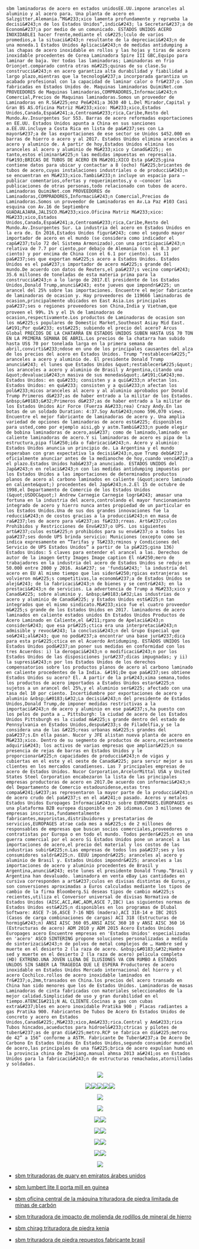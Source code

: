 
```
sbm laminadoras de acero en estados unidosEE.UU.impone aranceles al aluminio y al acero para. Una planta de acero en Salzgitter,Alemania.“M&#233;xico lamenta profundamente y reprueba la decisi&#243;n de los Estados Unidos”,indic&#243; la Secretar&#237;a de Econom&#237;a por medio de un comunicado. ESTADOS UNIDOS ACERO INOXIDABLE1 hacer frente,mediante el c&#225;lculo de varios promedios,a la situaci&#243;n resultante de la depreciaci&#243;n de una moneda.1 Estados Unidos Aplicaci&#243;n de medidas antidumping a las chapas de acero inoxidable en rollos y las hojas y tiras de acero inoxidable procedentes de Corea Laminadora Spire III GBC,Equipo para laminar de baja. Ver todas las laminadoras; Laminadoras en frio Orionjet.comparado contra otras m&#225;quinas de su clase.Su construcci&#243;n en acero garantiza alta durabilidad y fiabilidad a largo plazo,mientras que la tecnolog&#237;a incorporada garantiza un acabado profesional con la capacidad de laminar calor o fr&#237;o .Son fabricadas en Estados Unidos de. Maquinas laminadoras QuimiNet.com PROVEEDORES de Maquinas laminadoras,COMPRADORES,Informaci&#243;n Comercial,Precios de Maquinas laminadoras.Somos un proveedor de Laminadoras en R.S&#225;enz Pe&#241;a 3630 40 L.Del Mirador,Capital y Gran BS AS.Oficina Matriz M&#233;xico: M&#233;xico,Estados Unidos,Canada,Espa&#241;a,Centroam&#233;rica,Caribe,Resto del Mundo.Av.Insurgentes Sur 553. Barras de acero reformadas exportaciones en EE.UU. Estados Unidos apunta a China en sus sanciones a.EE.UU.incluye a Costa Rica en lista de pa&#237;ses con La mayor&#237;a de las exportaciones de ese sector se Unidos $452.000 en barras de hierro o acero y al 2017. Estados Unidos elimina aranceles a acero y aluminio de. A partir de hoy,Estados Unidos elimina los aranceles al acero y aluminio de M&#233;xico y Canad&#225;; en tanto,estos eliminar&#225;n las medidas impuestas en represalia. F&#193;BRICAS DE TUBOS DE ACERO EN M&#201;XICO Esta p&#225;gina contiene datos para ubicar y contactar a 8 (ocho) f&#225;bricantes de tubos de acero,cuyas instalaciones industriales o de producci&#243;n se encuentran en M&#233;xico.Tambi&#233;n incluye un espacio para —publicar comentarios,ofertas y requerimientos,y o —conocer las publicaciones de otras personas,todo relacionado con tubos de acero. Laminadoras QuimiNet.com PROVEEDORES de Laminadoras,COMPRADORES,Informaci&#243;n Comercial,Precios de Laminadoras.Somos un proveedor de Laminadoras en Av.La Paz #103 Casi esquina con Av.16 de Septiembre GUADALAJARA,JALISCO.M&#233;xico.Oficina Matriz M&#233;xico: M&#233;xico,Estados Unidos,Canada,Espa&#241;a,Centroam&#233;rica,Caribe,Resto del Mundo.Av.Insurgentes Sur. La industria del acero en Estados Unidos en la era de. En 2016,Estados Unidos figur&#243; como el segundo mayor importador de acero en el mundo (se considera como indicador el cap&#237;tulo 72 del Sistema Armonizado),con una participaci&#243;n relativa de 7.7 por ciento,por debajo de Alemania (con el 8.3 por ciento) y por encima de China (con el 6.1 por ciento). Los 11 pa&#237;ses que exportan m&#225;s acero a Estados Unidos. Estados Unidos es el pa&#237;s importador de acero m&#225;s grande del mundo.De acuerdo con datos de Reuters,el pa&#237;s vecino compr&#243; 35.6 millones de toneladas de esta materia prima para la construcci&#243;n a lo largo de 2017.El presidente de los Estados Unidos,Donald Trump,anunci&#243; este jueves que impondr&#225; un arancel del 25% sobre las importaciones. Encuentre el mejor fabricante de laminadoras de ocasion y. Hay proveedores de 119666 laminadoras de ocasion,principalmente ubicados en East Asia.Los principales pa&#237;ses o regiones proveedores son China,India y Vietnam,que proveen el 99%，1% y el 1% de laminadoras de ocasion,respectivamente.Los productos de Laminadoras de ocasion son los m&#225;s populares de Domestic Market,Southeast Asiay Mid East. &#191;Por qu&#233; est&#225; subiendo el precio del acero? Arcus Global PRECIOS DE LA CHATARRA EN ESTADOS UNIDOS SUBEN HASTA US$ 70 TON EN LA PRIMERA SEMANA DE ABRIL.Los precios de la chatarra han subido hasta US$ 70 por tonelada larga en la primera semana de abril,convirti&#233;ndose en uno de los principales causantes del alza de los precios del acero en Estados Unidos. Trump “restablecer&#225;” aranceles a acero y aluminio de. El presidente Donald Trump anunci&#243; el lunes que Estados Unidos &quot;restablecer&#225;&quot; los aranceles a acero y aluminio de Brasil y Argentina,citando una &quot;devaluaci&#243;n masiva de sus monedas&quot;.&#191;C&#243;mo. Estados Unidos: en qu&#233; consisten y a qui&#233;n afectan los. Estados Unidos: en qu&#233; consisten y a qui&#233;n afectan los pol&#233;micos aranceles al acero y al aluminio aprobados por Donald Trump Primeros d&#237;as de haber entrado a la militar de los Estados. &nbsp;&#0183;&#32;Primeros d&#237;as de haber entrado a la militar de los Estados Unidos Air Force (Fuerza A&#233;rea) Crazy Andy.En las botas de un soldado Duration: 4:37.Soy Aut&#243;nomo 596,070 views. Encuentre el mejor fabricante de laminadoras de acero y. Una amplia variedad de opciones de laminadoras de acero est&#225; disponibles para usted,como por ejemplo aisi,gb y astm.Tambi&#233;n puede elegir de bobina laminadoras de acero,as&#237; como de laminado,laminado en caliente laminadoras de acero.Y si laminadoras de acero es pipa de la estructura,pipa fl&#250;ida o fabricaci&#243;n. Acero y aluminio: Estados Unidos anuncia un principio de. La Argentina y el mundo esperaban con gran expectativa la decisi&#243;n,que Trump deb&#237;a oficialmente anunciar antes de la medianoche de hoy,cuando venc&#237;a el plazo.Estados Unidos hab&#237;a anunciado. ESTADOS UNIDOS del Jap&#243;n en relaci&#243;n con las medidas antidumping impuestas por los Estados Unidos a las importaciones de determinados productos planos de acero al carbono laminados en caliente (&quot;acero laminado en caliente&quot;) procedentes del Jap&#243;n.2.El 15 de octubre de 1998,el Departamento de Comercio de los Estados Unidos (&quot;USDOC&quot;) Andrew Carnegie Carnegie logr&#243; amasar una fortuna en la industria del acero,controlando el mayor funcionamiento integrado de acero y hierro nunca antes propiedad de un particular en los Estados Unidos.Una de sus dos grandes innovaciones fue la reducci&#243;n de costos gracias a la producci&#243;n en masa de ra&#237;les de acero para v&#237;as f&#233;rreas. Art&#237;culos Prohibidos y Restricciones de Env&#237;o UPS. Los siguientes art&#237;culos est&#225;n prohibidos para su env&#237;o a todos los pa&#237;ses donde UPS brinda servicio: Municiones (excepto como se indica expresamente en “Tarifas y T&#233;rminos y Condiciones del Servicio de UPS Estados Unidos” a partir de la p&#225;gina 136) Estados Unidos: 5 claves para entender el arancel a las. Derechos de autor de la imagen Getty Images Image caption El n&#250;mero de trabajadores en la industria del acero de Estados Unidos se redujo en 50.000 entre 2000 y 2016. As&#237; se 'fundi&#243;' la industria del acero en EU Al mismo tiempo que las sider&#250;rgicas extranjeras se volvieron m&#225;s competitivas,la econom&#237;a de Estados Unidos se alej&#243; de la fabricaci&#243;n de bienes y se centr&#243; en la prestaci&#243;n de servicios. La advertencia de Trump a M&#233;xico y Canad&#225; sobre aluminio y. &nbsp;&#0183;&#32;Las industrias de acero y aluminio de Canad&#225; y Estados Unidos est&#225;n tan integrados que el mismo sindicato.M&#233;xico fue el cuatro proveedor m&#225;s grande de los Estados Unidos en 2017. laminadores de acero laminados en caliente estados unidos En Estados Unidos Productos de Acero Laminado en Caliente,el &#211;rgano de Apelaci&#243;n consider&#243; que esa pr&#225;ctica era una interpretaci&#243;n admisible y revoc&#243; la conclusi&#243;n del Grupo Especial que se&#241;al&#243; que no pod&#237;a encontrar una base jur&#237;dica para esta pr&#225;ctica en el Acuerdo Antidumping. ESTADOS UNIDOS los Estados Unidos pod&#237;an poner sus medidas en conformidad con los tres Acuerdos: i) la derogaci&#243;n o modificaci&#243;n por los Estados Unidos de las disposiciones jur&#237;dicas impugnadas; y ii) la supresi&#243;n por los Estados Unidos de los derechos compensatorios sobre los productos planos de acero al carbono laminado en caliente procedentes de la India. &#191;De que pa&#237;ses obtiene Estados Unidos su acero? El. A partir de la pr&#243;xima semana,todos los productos de acero importados a Estados Unidos estar&#225;n sujetos a un arancel del 25%,y el aluminio ser&#225; afectado con una tasa del 10 por ciento. Incertidumbre por exportaciones de acero y aluminio &nbsp;&#0183;&#32;La decisi&#243;n del presidente de Estados Unidos,Donald Trump,de imponer medidas restrictivas a la importaci&#243;n de acero y aluminio en ese pa&#237;s,ha puesto con los pelos de punta a … Pittsburgh: la ciudad de acero de los Estados Unidos Pittsburgh es la ciudad m&#225;s grande dentro del estado de Pennsylvania en Estados Unidos,despu&#233;s de Filadelfia,y se la considera una de las &#225;reas urbanas m&#225;s grandes del pa&#237;s.En ella pasan. Nucor y JFE alistan nueva planta de acero en M&#233;xico. Dentro de su segmento de productos de acero,recientemente adquiri&#243; los activos de varias empresas que ampliar&#225;n su presencia de rejas de barras en Estados Unidos y le proporcionar&#225;n capacidades de producci&#243;n de vigas y cubiertas en el este y el oeste de Canad&#225; para servir mejor a sus clientes en los mercados canadienses. Las 7 principales empresas de acero de Estados Unidos. Nucor Corporation,ArcelorMittal USA y United States Steel Corporation encabezaron la lista de las principales empresas productoras de acero en 2017.De acuerdo con informaci&#243;n del Departamento de Comercio estadounidense,estas tres compa&#241;&#237;as representaron la mayor parte de la producci&#243;n de acero crudo del pa&#237;s en el a&#241;o pasado. Aceros y metales Estados Unidos Europages Informaci&#243;n sobre EUROPAGES.EUROPAGES es una plataforma B2B europea disponible en 26 idiomas.Con 3 millones de empresas inscritas,fundamentalmente fabricantes,mayoristas,distribuidores y prestatarios de servicios,EUROPAGES atrae cada mes a m&#225;s de 2 millones de responsables de empresas que buscan socios comerciales,proveedores o contratistas por Europa o en todo el mundo. Todos perder&#225;n en una guerra comercial por el acero Si Estados Unidos pone un arancel a las importaciones de acero,el precio del material y los costos de las industrias subir&#225;n.Las empresas de todos los pa&#237;ses y los consumidores saldr&#225;n. EEUU impondr&#225; aranceles al acero y aluminio de Brasil y. Estados Unidos impondr&#225; aranceles a las importaciones de acero y aluminio procedentes de Brasil y Argentina,anunci&#243; este lunes el presidente Donald Trump.“Brasil y Argentina han devaluado. laminadora en venta eBay Las cantidades en cursiva corresponden a art&#237;culos en divisas distintas de Euros,y son conversiones aproximadas a Euros calculadas mediante los tipos de cambio de la firma Bloomberg.Si deseas tipos de cambio m&#225;s recientes,utiliza el Conversor universal de divisas Normativa de Estados Unidos (AISC,ACI,AWC,ADM,ASCE 7,IBC) Las siguientes normas de Estados Unidos est&#225;n disponibles en los programas de Dlubal Software: ASCE 7‑16,ASCE 7‑16 NDS (madera),ACI 318‑14 e IBC 2015 (Casos de carga combinaciones de cargas) ACI 318 (Estructuras de hormig&#243;n) ANSI AISC 360 05,ANSI AISC 360 10 y ANSI AISC 360 16 (Estructuras de acero) ADM 2010 y ADM 2015 Acero Estados Unidos Europages acero Encuentre empresas en 'Estados Unidos' especializadas en 'acero' ASCO SINTERING propone soluciones personalizadas a medida de sinterizaci&#243;n de polvos de metal complejos de … Hambre sed y muerte en el desierto 2 (la raza de acero. &nbsp;&#0183;&#32;Hambre sed y muerte en el desierto 2 (la raza de acero) pelicula completa (HD) EXTRENO.UNA JOVEN LLENA DE ILUSIONES VA CON RUMBO A ESTADOS UNiDOS SIN SABER LA TRAGEDIA QUE LE ESPERA Productores de acero inoxidable en Estados Unidos Mercado internacional del hierro y el acero Cochilco.rollos de acero inoxidable laminados en fr&#237;o,2mm,transados en China.los precios del acero transado en China han sido menores que los de Estados Unidos. Laminadoras de masas Laminadoras de cinta fabricadas con materiales seleccionados de la mejor calidad.Simplicidad de uso y gran durabilidad en el tiempo.ATENCI&#211;N AL CLIENTE.Cocinas a gas con cubas extra&#237;bles en acero inoxidable Pratika 900 ; Placas radiantes a gas Pratika 900. Fabricantes De Tubos De Acero En Estados Unidos de concreto y acero en Estados Unidos,Canad&#225;,M&#233;xico,Am&#233;rica.Central y Am&#233;rica Tubos hincados,acueductos para hidroel&#233;ctricas y pilotes de tuber&#237;as de gran di&#225;metro.RCP se fabrica en di&#225;metros de 42” a 156” conforme a ASTM. Fabricante De Tuber&#237;a De Acero De Carbono En Estados Unidos En Estados Unidos,segundo consumidor mundial de acero,las principales de una f&#225;brica de acero expulsan humo en la provincia china de Zhejiang.manual ahmsa 2013 a&#241;os en Estados Unidos para la fabricaci&#243;n de estructuras remachadas,atornilladas y soldadas. 
```

<div align="center">

<a href="https://es-crusher.shibang-china.com/github&k=sbm+laminadoras+de+acero+en+estados+unidos"><img src="https://static.shibang-china.com/es/crusher/logo.jpg"></a>

<a href="https://es-crusher.shibang-china.com/github&k=sbm+laminadoras+de+acero+en+estados+unidos"><img src="https://static.shibang-china.com/es/crusher/index.jpg"></a><a href="https://es-crusher.shibang-china.com/material.htmlgithub&k=sbm+laminadoras+de+acero+en+estados+unidos"><img src="https://static.shibang-china.com/es/crusher/material.jpg"></a><a href="https://es-crusher.shibang-china.com/application.htmlgithub&k=sbm+laminadoras+de+acero+en+estados+unidos"><img src="https://static.shibang-china.com/es/crusher/application.jpg"></a><a href="https://es-crusher.shibang-china.com/aboutus.htmlgithub&k=sbm+laminadoras+de+acero+en+estados+unidos"><img src="https://static.shibang-china.com/es/crusher/aboutus.jpg"></a><a href="https://es-crusher.shibang-china.com/contact.htmlgithub&k=sbm+laminadoras+de+acero+en+estados+unidos"><img src="https://static.shibang-china.com/es/crusher/contact.jpg"></a>

<a href="https://es-crusher.shibang-china.com/github&k=sbm+laminadoras+de+acero+en+estados+unidos"><img src="https://static.shibang-china.com/es/crusher/banner.jpg"></a>

<a href="https://swt.shibang-china.com/github&k=sbm+laminadoras+de+acero+en+estados+unidos"><img src="https://static.shibang-china.com/es/crusher/text.jpg"></a>

<a href="https://swt.shibang-china.com/github&k=sbm+laminadoras+de+acero+en+estados+unidos"><img src="https://static.shibang-china.com/es/crusher/chat.jpg"></a><a href="https://es-crusher.shibang-china.com/contact.htmlgithub&k=sbm+laminadoras+de+acero+en+estados+unidos"><img src="https://static.shibang-china.com/es/crusher/message.jpg"></a>

<a href="https://es-crusher.shibang-china.com/products/pe.htmlgithub&k=sbm+laminadoras+de+acero+en+estados+unidos"><img src="https://static.shibang-china.com/es/crusher/pe.jpg"></a><a href="https://es-crusher.shibang-china.com/products/pf.htmlgithub&k=sbm+laminadoras+de+acero+en+estados+unidos"><img src="https://static.shibang-china.com/es/crusher/pf.jpg"></a>

<a href="https://es-crusher.shibang-china.com/products/hpt.htmlgithub&k=sbm+laminadoras+de+acero+en+estados+unidos"><img src="https://static.shibang-china.com/es/crusher/hpt.jpg"></a><a href="https://es-crusher.shibang-china.com/products/vsi.htmlgithub&k=sbm+laminadoras+de+acero+en+estados+unidos"><img src="https://static.shibang-china.com/es/crusher/vsi.jpg"></a>

<a href="https://es-crusher.shibang-china.com/products/klv.htmlgithub&k=sbm+laminadoras+de+acero+en+estados+unidos"><img src="https://static.shibang-china.com/es/crusher/klv.jpg"></a><a href="https://es-crusher.shibang-china.com/products/portable.htmlgithub&k=sbm+laminadoras+de+acero+en+estados+unidos"><img src="https://static.shibang-china.com/es/crusher/portable.jpg"></a>

<a href="https://swt.shibang-china.com/github&k=sbm+laminadoras+de+acero+en+estados+unidos"><img src="https://static.shibang-china.com/es/crusher/case.jpg"></a>

</div>


* [sbm trituradoras de quary en emiratos árabes unidos](sbm%20trituradoras%20de%20quary%20en%20emiratos%20%C3%A1rabes%20unidos.md)

* [sbm lumbert lite ll porta mill en guinea](sbm%20lumbert%20lite%20ll%20porta%20mill%20en%20guinea.md)

* [sbm oficina central de la máquina trituradora de piedra limitada de minas de carbón](sbm%20oficina%20central%20de%20la%20m%C3%A1quina%20trituradora%20de%20piedra%20limitada%20de%20minas%20de%20carb%C3%B3n.md)

* [sbm trituradora de impacto de molienda de rodillos de mineral de hierro](sbm%20trituradora%20de%20impacto%20de%20molienda%20de%20rodillos%20de%20mineral%20de%20hierro.md)

* [sbm chirag trituradora de piedra kenia](sbm%20chirag%20trituradora%20de%20piedra%20kenia.md)

* [sbm trituradora de piedra repuestos fabricante brasil](sbm%20trituradora%20de%20piedra%20repuestos%20fabricante%20brasil.md)